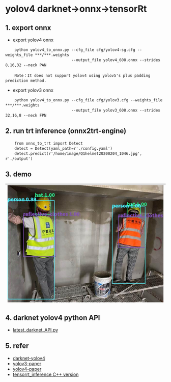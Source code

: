 # yolov4 darknet->onnx->tensorRt

## 1. export onnx
+ export yolov4 onnx
```
    python yolov4_to_onnx.py --cfg_file cfg/yolov4-sg.cfg --weights_file ***/***.weights 
                             --output_file yolov4_608.onnx --strides 8,16,32 --neck PAN
    
    Note：It does not support yolov4 using yolov5's plus padding prediction method.
```
+ export yolov3 onnx
```
    python yolov4_to_onnx.py --cfg_file cfg/yolov3.cfg --weights_file ***/***.weights 
                             --output_file yolov3_608.onnx --strides 32,16,8 --neck FPN
```

## 2. run trt inference (onnx2trt-engine)
```
    from onnx_to_trt import Detect
    detect = Detect(yaml_path=r'./config.yaml')
    detect.predict(r'/home/image/Q1helmet20200204_1046.jpg', r'./output')
```

## 3. demo
| ![helmet-detect](https://github.com/gengyanlei/onnx2tensorRt/blob/main/src/yolov4/output/00000.jpg?raw=true) |
| ---- |

## 4. darknet yolov4 python API
+ [latest_darknet_API.py](https://github.com/gengyanlei/fire-detect-yolov4/blob/master/latest_darknet_API.py)

## 5. refer
+ [darknet-yolov4](https://github.com/AlexeyAB/darknet)
+ [yolov3-paper](https://arxiv.org/abs/1804.02767)
+ [yolov4-paper](https://arxiv.org/abs/2004.10934)
+ [tensorrt_inference C++ version](https://github.com/linghu8812/tensorrt_inference)